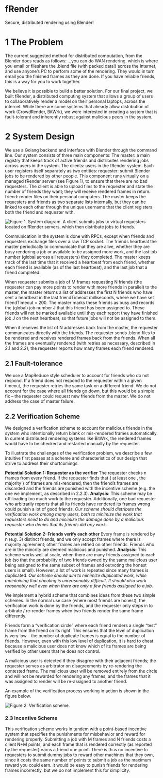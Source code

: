 # fRender
Secure, distributed rendering using Blender! 

# 1 The Problem 
The current suggested method for distributed computation, from the Blender docs reads as follows: 
...you can do WAN rendering, which is where you email or fileshare the .blend file (with packed data!) across the Internet, and use anyone’s PC to perform some of the rendering. They would in turn email you the finished frames as they are done. If you have reliable friends, this is a way for you to work together.

We believe it is possible to build a better solution. For our final project, we built fRender, a distributed computing system that allows a group of users to collaboratively render a model on their personal laptops, across the internet. While there are some systems that already allow distribution of work (CrowdRender, BitWrk), we were interested in creating a system that is fault-tolerant and inherently robust against malicious peers in the system.

# 2 System Design
We use a Golang backend and interface with Blender through the command line. Our system consists of three main components:
The master: a main registry that keeps track of active friends and distributes rendering jobs across users in the system.
The clients: users in the fRender system. Each user registers itself separately as two entities: 
requester: submit Blender jobs to be rendered by other people. This component runs virtually on a managed fRender server (see Figure 1), to ensure that there are no bad requesters. The client is able to upload files to the requester and state the number of friends they want; they will receive rendered frames in return. 
friend: render files on their personal computers.
The master keeps the requesters and friends as two separate lists internally, but they can be linked to each other through the unique username that the client registers both the friend and requester with.

![Figure 1. System diagram. A client submits jobs to virtual requesters located on fRender servers, which then distribute jobs to friends.](figure1.jpg?raw=true "Figure 1: System Diagram")

Communication in the system is done with RPCs, except when friends and requesters exchange files over a raw TCP socket. The friends heartbeat the master periodically to communicate that they are alive, whether they are busy rendering a job or available to be assigned more work, and the last job number (global across all requesters) they completed. The master keeps track of the last time that it received a heartbeat from each friend, whether each friend is available (as of the last heartbeat), and the last job that a friend completed. 

When requester submits a job of M frames requesting N friends (the requester can pay more points to render with more friends in parallel) to the master, the master returns a list of addresses the first N friends who have sent a heartbeat in the last friendTimeout milliseconds, where we have set friendTimeout = 200. The master marks these friends as busy and records the (global) job number J that this friend has been assigned to. These friends will not be marked available until they each report they have finished job J on the next heartbeat, so that future jobs will not be assigned to them.

When it receives the list of N addresses back from the master, the requester communicates directly with the friends. The requester sends .blend files to be rendered and receives rendered frames back from the friends. When all the frames are eventually rendered (with retries as necessary, described in 2.1 and 2.2), the requester reports how many frames each friend rendered.

## 2.1 Fault-tolerance
We use a MapReduce style scheduler to account for friends who do not respond. If a friend does not respond to the requester within a given timeout, the requester retries the same task on a different friend. We do not account for the case where all friends go down, but this would be a simple fix – the requester could request new friends from the master. We do not address the case of master failure. 

## 2.2 Verification Scheme
We designed a verification scheme to account for malicious friends in the system who intentionally return blank or mis-rendered frames automatically. In current distributed rendering systems like BitWrk, the rendered frames would have to be checked and restarted manually by the requester.

To illustrate the challenges of the verification problem, we describe a few intuitive first passes at a scheme and characteristics of our design that strive to address their shortcomings:

**Potential Solution 1: Requester as the verifier**
The requester checks n frames from every friend. If the requester finds that { at least one , the majority } of frames are mis-rendered, then the friend’s frames are discarded and the friends are punished with the incentive scheme (e.g. the one we implement, as described in 2.2.3). 
**Analysis:** This scheme may be off-loading too much work to the requester. Additionally, one bad requester who arbitrarily reports that all its friends have rendered its frames wrong could punish a lot of good friends.
*Our scheme should distribute the verification work among many users, both to minimize the work that requesters need to do and minimize the damage done by a malicious requester who denies that its friends did any work.*

**Potential Solution 2: Friends verify each other**
Every frame is rendered by n (e.g. 3) distinct friends, and we only accept frames where there is majority agreement; other frames are retried on other friends. Friends who are in the minority are deemed malicious and punished.
**Analysis:** This scheme works well at scale, when there are many friends assigned to each job (so that the probability of two friends owned by the same malicious user being assigned to the same subset of frames and outvoting the honest users is small). However, a lot of work is repeated since many frames is duplicated.
*Our scheme should aim to minimize duplicated work, while maintaining that cheating is unreasonably difficult. It should also work reasonably well even when there are only a few friends assigned to a job.*

We implement a hybrid scheme that combines ideas from these two simple schemes. In the normal use case (where most friends are honest), the verification work is done by the friends, and the requester only steps in to arbitrate / re-render frames when two friends render the same frame differently.

Friends form a “verification circle” where each friend renders a single “test” frame from the friend on its right. This ensures that the level of duplication is very low – the number of duplicate frames is equal to the number of friends. However, even with this low level of duplication, it is hard to cheat because a malicious user does not know which of its frames are being verified by other users that he does not control. 

A malicious user is detected if they disagree with their adjacent friends; the requester serves as arbitrator on disagreements by re-rendering the contested frame. The malicious user will be removed entirely from the circle and will not be rewarded for rendering any frames, and the frames that it was assigned to render will be re-assigned to another friend.

An example of the verification process working in action is shown in the figure below.

![Figure 2: Verification scheme.](figure2.jpg?raw=true "Figure 2: Verification scheme.")

### 2.3 Incentive Scheme
This verification scheme works in tandem with a point-based incentive system that specifies the punishments for misbehavior and reward for rendering properly. Submitting a job with M frames and N friends costs a client N+M points, and each frame that is rendered correctly (as reported by the requester) earns a friend one point. There is thus no incentive to requesters to submit dummy jobs to reward other machines that they own, since it costs the same number of points to submit a job as the maximum reward you could earn.
It would be easy to punish friends for rendering frames incorrectly, but we do not implement this for simplicity.

